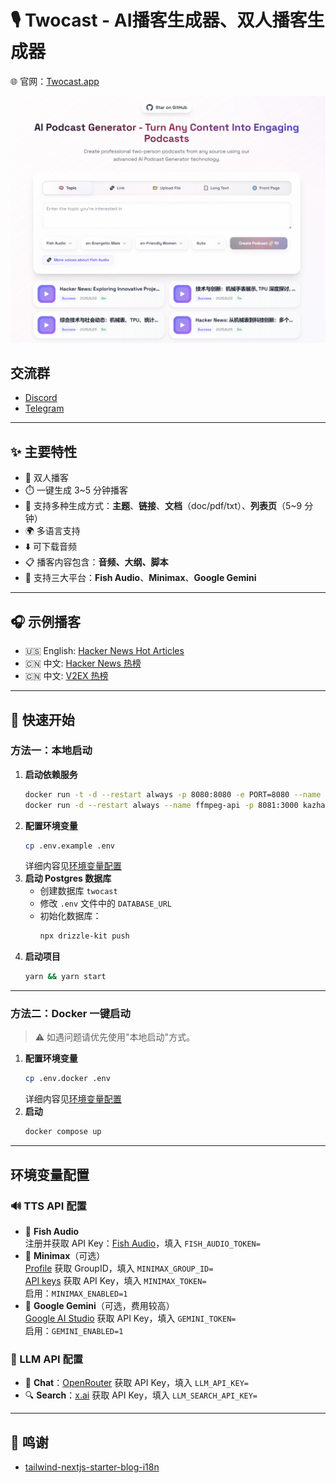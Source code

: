 # 🎙️ Twocast - AI播客生成器、双人播客生成器

🌐 官网：[Twocast.app](https://twocast.app/)

![Screenshot](./public/assets/img/image.png)

## 交流群
- [Discord](https://discord.gg/VJREVF9Ja3)
- [Telegram](https://t.me/+FYXV9IAVqcY5MTYx)

---

## ✨ 主要特性
- 👥 双人播客
- ⏱️ 一键生成 3~5 分钟播客
- 🧠 支持多种生成方式：**主题**、**链接**、**文档**（doc/pdf/txt）、**列表页**（5~9 分钟）
- 🌍 多语言支持
- ⬇️ 可下载音频
- 📋 播客内容包含：**音频、大纲、脚本**
- 🔌 支持三大平台：**Fish Audio**、**Minimax**、**Google Gemini**

---

## 🎧 示例播客

- 🇺🇸 English: [Hacker News Hot Articles](https://twocast.app/podcast/vs962a7f-9461-4875-b7c7-2f5aca66126e)
- 🇨🇳 中文: [Hacker News 热榜](https://twocast.app/podcast/vs789e71-b192-4374-93a2-8177f457ba5c)
- 🇨🇳 中文: [V2EX 热榜](https://twocast.app/podcast/vsbed589-6493-4ac2-8217-64d82b1ecafa)

---

## 🚀 快速开始

### 方法一：本地启动

1. **启动依赖服务**
   ```bash
   docker run -t -d --restart always -p 8080:8080 -e PORT=8080 --name textract bespaloff/textract-rest-api:v4.0.2
   docker run -d --restart always --name ffmpeg-api -p 8081:3000 kazhar/ffmpeg-api
   ```
2. **配置环境变量**
   ```bash
   cp .env.example .env
   ```
   详细内容见[环境变量配置](#环境变量配置)
3. **启动 Postgres 数据库**
   - 创建数据库 `twocast`
   - 修改 `.env` 文件中的 `DATABASE_URL`
   - 初始化数据库：
     ```bash
     npx drizzle-kit push
     ```
4. **启动项目**
   ```bash
   yarn && yarn start
   ```

---

### 方法二：Docker 一键启动

> ⚠️ 如遇问题请优先使用"本地启动"方式。

1. **配置环境变量**
   ```bash
   cp .env.docker .env
   ```
   详细内容见[环境变量配置](#环境变量配置)
2. **启动**
   ```bash
   docker compose up
   ```

---

## 环境变量配置

### 🔊 TTS API 配置

- 🎏 **Fish Audio**  
  注册并获取 API Key：[Fish Audio](https://bit.ly/4k7AXHt)，填入 `FISH_AUDIO_TOKEN=`
- 🦾 **Minimax**（可选）  
  [Profile](https://www.minimax.io/platform/user-center/basic-information) 获取 GroupID，填入 `MINIMAX_GROUP_ID=`  
  [API keys](https://www.minimax.io/platform/user-center/basic-information/interface-key) 获取 API Key，填入 `MINIMAX_TOKEN=`  
  启用：`MINIMAX_ENABLED=1`
- 🌈 **Google Gemini**（可选，费用较高）  
  [Google AI Studio](https://aistudio.google.com/gen-media) 获取 API Key，填入 `GEMINI_TOKEN=`  
  启用：`GEMINI_ENABLED=1`

### 🤖 LLM API 配置

- 💬 **Chat**：[OpenRouter](https://openrouter.ai) 获取 API Key，填入 `LLM_API_KEY=`
- 🔍 **Search**：[x.ai](https://console.x.ai/) 获取 API Key，填入 `LLM_SEARCH_API_KEY=`

---

## 🙏 鸣谢

- [tailwind-nextjs-starter-blog-i18n](https://github.com/PxlSyl/tailwind-nextjs-starter-blog-i18n)